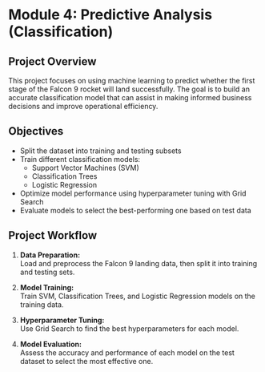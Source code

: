 # Module 4: Predictive Analysis (Classification)

## Project Overview

This project focuses on using machine learning to predict whether the first stage of the Falcon 9 rocket will land successfully. The goal is to build an accurate classification model that can assist in making informed business decisions and improve operational efficiency.

## Objectives

- Split the dataset into training and testing subsets
- Train different classification models:
  - Support Vector Machines (SVM)
  - Classification Trees
  - Logistic Regression
- Optimize model performance using hyperparameter tuning with Grid Search
- Evaluate models to select the best-performing one based on test data

## Project Workflow

1. **Data Preparation:**  
   Load and preprocess the Falcon 9 landing data, then split it into training and testing sets.

2. **Model Training:**  
   Train SVM, Classification Trees, and Logistic Regression models on the training data.

3. **Hyperparameter Tuning:**  
   Use Grid Search to find the best hyperparameters for each model.

4. **Model Evaluation:**  
   Assess the accuracy and performance of each model on the test dataset to select the most effective one.
